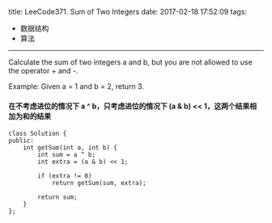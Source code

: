 title: LeeCode371. Sum of Two Integers
date: 2017-02-18 17:52:09
tags:
- 数据结构
- 算法
---

Calculate the sum of two integers a and b, but you are not allowed to use the operator + and -.

Example:
Given a = 1 and b = 2, return 3.

#### 在不考虑进位的情况下 a ^ b，只考虑进位的情况下 (a & b) << 1，这两个结果相加为和的结果

```
class Solution {
public:
    int getSum(int a, int b) {
        int sum = a ^ b;
        int extra = (a & b) << 1;
        
        if (extra != 0)
            return getSum(sum, extra);
        
        return sum;
    }
};
```
